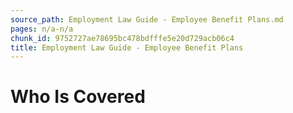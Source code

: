 ```yaml
---
source_path: Employment Law Guide - Employee Benefit Plans.md
pages: n/a-n/a
chunk_id: 9752727ae78695bc478bdfffe5e20d729acb06c4
title: Employment Law Guide - Employee Benefit Plans
---
```

# Who Is Covered
